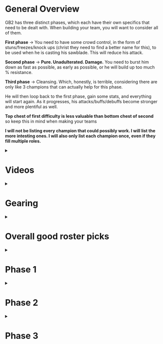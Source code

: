 
# General Overview

GB2 has three distinct phases, which each have their own specifics that need to be dealt with. When building your team, you will want to consider all of them. 

**First phase** -> You need to have some crowd control, in the form of stuns/freezes/knock ups (christ they need to find a better name for this), to be used when he is casting his sawblade. This will reduce his attack. 

**Second phase** -> **Pure. Unadulterated. Damage.** You need to burst him down as fast as possible, as early as possible, or he will build up too much % resistance.

**Third phase** -> Cleansing. Which, honestly, is terrible, considering there are only like 3 champions that can actually help for this phase. 

He will then loop back to the first phase, gain some stats, and everything will start again. As it progresses, his attacks/buffs/debuffs become stronger and more plentiful as well.

**Top chest of first difficulty is less valuable than bottom chest of second** so keep this in mind when making your teams


**I will not be listing every champion that could possibly work. I will list the more intesting ones. I will also only list each champion once, even if they fill multiple roles.**

<details>



<summary><h1>Videos</h1></summary> 

- [Lucius testing results](https://youtu.be/_FV90G6IO48)
- [145k+ run](https://youtu.be/ONXU-MjvLdg)
- [Semrah team building](https://youtu.be/aIheHWoSlW0)

</details>

<details>

<summary><h1>Gearing</h1></summary> 

**Turns out I was wrong, you seem to be able to get away with one CDMG piece with roughly the same numbers. Some report better results with one piece CDMG**

~~Besides a select few champions (like Silas) **You NEED to get as much ATK as possible on your champions**. The boss has high defense, you will do little to no damage if you do not properly gear your team.~~

~~Stat priority should be roughly as follows for damage dealers~~

~~ATK > Crit rate > Speed > Crit damage > Rage regen~~

I ran some testing after Ledz mentionned better results with one CDMG piece, and holding ults. 

I did two different gearing options, and two different ways to fight the boss. I went up to the start of phase 1 at 3 stacks each time.

Spam ults -> Self explanatory. If an ult is up, it's used, unless it's being held for phase 1.

Hold ults -> Use the strict minimum ults to take the boss down within the time limit, hold as many as possible to be sure they're available for the vulnerability phase.

What I did exactly was the following 

- Use mainly Praetus/TF/Ferssi in between vulne phases
- Hold constance and long cycling ults during 0-1 stacks
- Same for saw & poison on 2 stacks
- For shield on 2 stacks, one global round of ults, start holding near 30%

One thing to note, I started the first test with Alistair using a skull, not ToT. Which meant I needed to do them all or repeat the tries I already did. I was lazy.

## Attack gear

### Spam Ult

**53k fragments**

![image](https://github.com/user-attachments/assets/2ed97d8b-d797-40c6-8144-be5951923f92)
![image](https://github.com/user-attachments/assets/e9bbf0b5-6263-48f1-9ad3-808ad8895296)

### Save ults as much as possible

**59k fragments**

![image](https://github.com/user-attachments/assets/a96ebb47-c2f3-49f5-b936-133be66bfc61)
![image](https://github.com/user-attachments/assets/5215703c-e1c7-4b5b-bec0-5d9e75920575)

## 1 CDMG main Gear

### Spam ult

**52k fragments**

![image](https://github.com/user-attachments/assets/9764ca99-842e-4e3b-a991-9fdf637dc07e)
![image](https://github.com/user-attachments/assets/367e2ca5-f61b-4ef6-833d-3155d92fe800)

## Save ults as much as possible

**59k fragments**

![image](https://github.com/user-attachments/assets/c0dcdfad-25d9-4b3e-bc79-f01e386db7be)
![image](https://github.com/user-attachments/assets/808812ab-c895-4228-b7d7-fa8e0214c3d8)


## TL;DR

- One CDMG seems comparable to full ATK. Possibly better, but it ended up equal for me
- Holding ults as much as possible gave me a 13% increase in fragments
- Credit goes to Ledz for the idea



</details>

<details>

<summary><h1>Overall good roster picks</h1></summary> 

<details>

<summary><h2>Damage reduction</h2></summary> 

This guys hurts. **A lot.** As much as possible, you are always going to want two things going at all times.

- Damage reduction (Buff on your champions)
- Damage reduction (Debuff on the boss)

### Volka
![image](https://github.com/Mawldor/WoR-content/assets/173509892/7b68dbf9-237e-406e-a999-175383ba5bad)

Easiest to obtain option, since she's part of the storyline rewards. She brings a few interesting options to the table

![image](https://github.com/Mawldor/WoR-content/assets/173509892/dc3a1622-d307-4209-9b92-001e166e325d)

- Her above skill, which will reduce the damage the boss does. Her uptime will not be 100% however, which could land you in a situation where it's not up for a big AoE. Her exclusive will help massively with this.
- Her ult will apply both vulnerabilities, which will greatly help taking down the boss faster.

### Alistair
![image](https://github.com/Mawldor/WoR-content/assets/173509892/274da279-c2be-4242-9bbb-1ed03b09a5b5)

Was a fusion, and is quite possibly the MVP of this entire fight, regardless of phase/difficulty.

![image](https://github.com/Mawldor/WoR-content/assets/173509892/88273158-2334-48ea-b082-06afc20f8950)

- The above passive is simply bonkers. It **will** permanently be up. 30% constant damage reduction debuff.
- He's an arbiter, so he will deal true damage, and radiant erosion, which deals true damage based on the targets defense. And guess what, this boss is stacked to the gills with defense.
- He boosts his own ATK during ult, further enhancing his damage through the high defense of the boss.

### Ferssi
![image](https://github.com/Mawldor/WoR-content/assets/173509892/f58f2cce-5219-46ae-b2c2-7182ee59cecb)

Is a great champion for this, because he fills in 3 roles

- Damage reduction buff on all allies in range
- Healer
- Inspiration to allies

### Sadie
![image](https://github.com/Mawldor/WoR-content/assets/173509892/bf812b50-5d44-4996-9e33-6ef0b3ca0c71)

Is a great option for damage reduction, since on top of her passive, her ult will further reduce damage taken, possibly saving from a nasty hit here and there

### Aylin
![image](https://github.com/Mawldor/WoR-content/assets/173509892/78e5197d-2a15-41d0-90c9-9aca32f32b30)

Is a good option, has a passive damage reduction to allies in range, and will also dish out some serious healing


</details>

<details>

<summary><h2>Palm strike</h2></summary> 

The palm strike has two parts to it, an AoE component, which will deal damage to all of your champions, and a single target component, which **will target your highest HP champion**. For this reason, I would highly recommend bringing a tank to the party. 
Ideally, you have your tank in a morale/invigoration set, so they enhance your damage dealer(s) while they're at it

### Torodor
![image](https://github.com/Mawldor/WoR-content/assets/173509892/80770e17-f37a-4365-9b08-67f8f62b34a4)

An absolutely fantastic unit for this boss. He brings a lot to the table

- Def reduction on the boss
- Stuns for phase 1
- Is a lord for one of the best factions
- Can revive once

### Constance
![image](https://github.com/Mawldor/WoR-content/assets/173509892/5dad3a3f-f4ec-4481-9890-470a6303c6f5)

Another tank that brings a lot to the table. Inspiration is invaluable in this fight.

- Brings more heals
- Brings inspiration
- Is an arbiter


### Reve
![image](https://github.com/Mawldor/WoR-content/assets/173509892/0bc081c4-55bf-4dae-a120-a10242070694)

Is a very good option overall, mainly for phase 1. His ult will handle the saw casts quite nicely

### Azhor (yeah, this shitter)
![image](https://github.com/Mawldor/WoR-content/assets/173509892/5aedafb7-2f48-4230-889f-c643ca4baada)

Azhor is surprisingly a good option for once. He's a bit hard to keep alive in the later stages of the fight, since he's a genuinely terrible tank, but if you flat out ignore his ult, he does pretty solid work on phase 1, especially in a NM team if you don't have torodor.

### The better dwarf (Brokkir)
![image](https://github.com/Mawldor/WoR-content/assets/173509892/87fe7691-0061-4c87-8317-300855fd39b0)

Brokkir is not all that great for this boss overall, but he does make it easier for adjacent allies to survive, with his passive, so he remains a decent option.

### The epics
Baron/Livian/Olague... They're tanks. They'll survive. They probably won't bring much else to the table, but they're options if you have none of the above.

Livian specifically, has a stun, and integrated damage reduction, so she is a little above the rest in terms of value.

</details>


</details>




<details>

<summary><h1>Phase 1</h1></summary> 

You will need to plan for some units in your team to deal with this phase. One dedicated unit might be enough depending on the unit, but a lot of champions have incidental stuns, that can also help alleviate how much of a dedicated champion you need here.

For some, like Reve, Torodor, Twinfiend, Nazeen, you want to make absolutely sure your ultimates are up when the boss starts casting his skills.

The general idea, is that when he starts casting his sawblade attack, each stun/freeze/knock up (I swear to god, the naming), will reduce the charge, and reduce the boss's attack, making the inevitable attack deal less damage.

## Champions

### Helga
![image](https://github.com/user-attachments/assets/698de4f6-adf1-4d4a-8404-93c94bddaf54)

Best girl for GB2 phase 1. In a decent build, she should output 7 stuns on her own, and still do some reasonable damage. By far the best pick if your teams are fairly platform heavy, as mine tend to be.

### Twinfiend
![image](https://github.com/Mawldor/WoR-content/assets/173509892/037e1dc0-22c2-41dc-bbc9-2e922ca1c4f8)

A great lord for a great faction, his ult comes back quickly, and if you time it correctly and don't get too eager with it, he will be able to ult for each sawblade cast, generally adding a few stacks of ATK reduction to the boss.

### Setram
![image](https://github.com/Mawldor/WoR-content/assets/173509892/db764e00-577e-4a1c-8d9d-8902774536b5)

He has a chance to proc an attack with a stun. This will not be reliable, and won't work during ults, but it helps somewhat

### Hex
![image](https://github.com/Mawldor/WoR-content/assets/173509892/12b2f905-ea40-43a4-afac-214e4e2e4710)

Much like Setram, he can sometimes proc a stun, which helps on this phase. 

### Aracha 
![image](https://github.com/Mawldor/WoR-content/assets/173509892/acec9d4b-0e26-4d74-9459-75995fa149ea)

Is another great option, will proc stuns on the passive, and is a lord for another of the good factions on this boss.

### Nazeem
![image](https://github.com/Mawldor/WoR-content/assets/173509892/b03d8914-050d-49c8-b813-b14cf242453a)

Is an option. With 1k2 cost for his ult, and middling damage, his sole purpose would be helping on phase 1. But it's an option if that is where you are dying. 


### Uredin
![image](https://github.com/Mawldor/WoR-content/assets/173509892/3a5ac366-b798-4c73-bcff-8f4b95b28880)

Has stuns on his ult, not sure how good his overall damage is

### Ajax
![image](https://github.com/Mawldor/WoR-content/assets/173509892/e55024d6-88f8-482e-9805-cfd231ee6855)

His damage won't be great, but he fits in any faction, gives a damage boost to everyone, and dishes out some stuns

### Abomination
![image](https://github.com/Mawldor/WoR-content/assets/173509892/163f16a0-03c8-4138-8d2b-9a1727a504bf)

Does some incidental stuns if you have him A1, and is easy to keep alive, as well as doing reasonable damage. Not the best unit, but does serve some purpose.


## General strategy and tips

- Make sure you hold off on using (or not using in the case of, say, Azhor) ults to have them ready for the saw phases
- You can make use of incidental/small stun count champions (Torodor/Praetus ability at 2+ stacks/Aracha...) to give some more time to your main stun champion (Helga, Nazeem, etc...) to get their ult back
- It is sometimes very much worth it to sacrfice damage, in favor of speed/regen, just for your stun champion to be more efficient at controlling this phase
- You want to, at the very least, reach a solid 7+ stacks on this phase when you want to push fairly high up, and that's with a Ferssi.

</details>


<details>

<summary><h1>Phase 2</h1></summary> 
Phase 2 is just a pure damage burstdown. You want to kill this phase as fast as possible. Hold your ults, and pop them as soon as you can once this phase starts

I won't go into in depth champions here, as it's pretty much the usual cast.

The boss has a fixed cycle for his abilities, that goes as follows :

- Earth shatter
- Aegis
- Palm strike
- Aegis

It takes him roughly 43 seconds to cycle between the start of an earth shatter, to the next

### Silas
![image](https://github.com/Mawldor/WoR-content/assets/173509892/92842b4d-ff54-4745-bd21-2904fe9e6b4e)

Silas, as usual, does his silas things, and ignores defense, providing massive damage. Nothing new here

### Hex
![image](https://github.com/Mawldor/WoR-content/assets/173509892/28ebb941-d4c4-4471-8620-fb9a3df29489)

Hex, doing hex things, also brings some pretty solid damage.

### Arrogance
![image](https://github.com/Mawldor/WoR-content/assets/173509892/fac3136c-805c-4d70-8a92-8ada71070f8c)

Arrogance is definitely one of the better options, especially since he fits nicely in the NM teams.

### Praetus
![image](https://github.com/Mawldor/WoR-content/assets/173509892/bbcc475e-3204-4173-964c-62190f2c2626)

Do I really need to say much? 

- Lord for best faction for this boss
- True damage
- A lot of damage
- Busted lord ability

I mean, it's Prae Prae

### Elddr
![image](https://github.com/Mawldor/WoR-content/assets/173509892/d7ae2cc1-f519-46bf-8872-28accf6585be)

Seems to be able to dish out an impressive amount of damage from what I've seen on some guildmates. Definitely a solid option.

### Falcia

I'm not sure what numbers she is truly pulling, but she does do true damage, which helps for phase 2, if nothing else.

### Nocturne

True damage, infernal, solid.


### Kalina
![image](https://github.com/Mawldor/WoR-content/assets/173509892/4935e180-21dc-466f-b3c9-ea2062167692)

A true damage epic, probably a very good budget option

## General strategy and tips

- Holding all of your ults at the end of phase 1, until Semrah stands up at the start of phase 2, will make the phase much easier to pass
- Vulnerabilities, decrease defense, increased damage taken, bleed, invigoration, inspiration, morale... all of these will eke out a little more damage, and help here, sometimes even if the champion applying them is doing little damage themselves
- Lucius can be of help here

</details>



<details>

<summary><h1>Phase 3</h1></summary> 
Phase 3 is where a lot of people will (justly) want to throw shit. You need to be able to cleanse the poisons. 

But wait, what cleansing options do we actually have?

## Champions

### Elowyn
![image](https://github.com/Mawldor/WoR-content/assets/173509892/fc55797c-e23d-444f-8643-1b4549965b03)

I still can't get over the absolutely terrible redesign of her picture, but hey. She's god tier.

- Rage regen
- Cleanse
- Short ult timer
- Multiple heals

### Dassomi
![image](https://github.com/Mawldor/WoR-content/assets/173509892/97fee0df-ccfe-4a49-a2a9-266060315f0d)

Will do decent cleansing if you can keep everyone topped up in life. Not sure how well he works on his own.

### Eunomia
![image](https://github.com/Mawldor/WoR-content/assets/173509892/5743aa89-ed30-433f-9945-3cf2811975b3)

Utter rubbish, but she does have some cleansing (3 champs every 30 seconds, fucks sake)

### Midan
![image](https://github.com/Mawldor/WoR-content/assets/173509892/927940c3-e849-4784-be6d-e7bdf1eabfa2)

Can get the job done, but she will need some serious rage regen, and a supporting regen character. And this is the second best option. It's a joke that we're stuck with such a reduced cast for an entire phase.

## General strategy and tips

- Hold the first cleanse until after his first **CAST**, do not cleanse immediately as the phase starts
- Save any other healing ultimates until during the hit he does after applying the first poison stack in between cleanses. This helps immensely
- Abuse Elowyns wood elf, one less champion to heal for your healers means better survival for everyone

</details>



